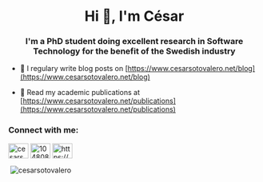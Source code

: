 <h1 align="center">Hi 👋, I'm César</h1>
<h3 align="center">I'm a PhD student doing excellent research in Software Technology for the benefit of the Swedish industry</h3>

- 📝 I regulary write blog posts on [https://www.cesarsotovalero.net/blog](https://www.cesarsotovalero.net/blog)

- 📄 Read my academic publications at [https://www.cesarsotovalero.net/publications](https://www.cesarsotovalero.net/publications)

<p align="left">
<h3 align="left">Connect with me:</h3>
<a href="https://linkedin.com/in/cesarsotovalero" target="blank"><img align="center" src="https://cdn.jsdelivr.net/npm/simple-icons@3.0.1/icons/linkedin.svg" alt="cesarsotovalero" height="30" width="40" /></a>
<a href="https://stackoverflow.com/users/10480869/cesarsotovalero" target="blank"><img align="center" src="https://cdn.jsdelivr.net/npm/simple-icons@3.0.1/icons/stackoverflow.svg" alt="10480869/cesarsotovalero" height="30" width="40" /></a>
<a href="https://www.cesarsotovalero.net/feed.xml" target="blank"><img align="center" src="https://cdn.jsdelivr.net/npm/simple-icons@3.0.1/icons/rss.svg" alt="https://www.cesarsotovalero.net/feed.xml" height="30" width="40" /></a>
</p>

<p>&nbsp;<img align="center" src="https://github-readme-stats.vercel.app/api?username=cesarsotovalero&show_icons=true" alt="cesarsotovalero" /></p>

